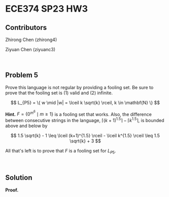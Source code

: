 # ECE374 SP23 HW3

## Contributors

Zhirong Chen (zhirong4)

Ziyuan Chen (ziyuanc3)

<br>

## Problem 5

Prove this language is not regular by providing a fooling set. Be sure to prove that the fooling set is (1) valid and (2) infinite.

$$ L_{P5} = \{ w \mid |w| = \lceil k \sqrt{k} \rceil, k \in \mathbf{N} \} $$

**Hint.** $F = \{ 0^{m^6} \mid m \geq 1 \}$ is a fooling set that works. Also, the difference between consecutive strings in the language, $\lceil (k+1)^{1.5} \rceil - \lceil k^{1.5} \rceil$, is bounded above and below by

$$ 1.5 \sqrt{k} - 1 \leq \lceil (k+1)^{1.5} \rceil - \lceil k^{1.5} \rceil \leq 1.5 \sqrt{k} + 3 $$

All that's left is to prove that $F$ is a fooling set for $L_{P5}$.

<br>

## Solution

**Proof.**
